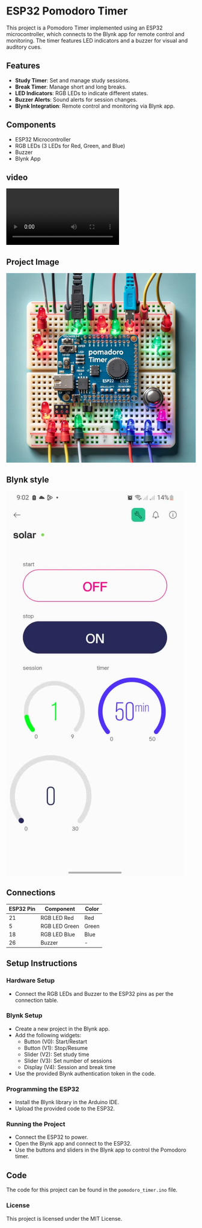 # ESP32 Pomodoro Timer

This project is a Pomodoro Timer implemented using an ESP32 microcontroller, which connects to the Blynk app for remote control and monitoring. The timer features LED indicators and a buzzer for visual and auditory cues.

## Features

- **Study Timer**: Set and manage study sessions.
- **Break Timer**: Manage short and long breaks.
- **LED Indicators**: RGB LEDs to indicate different states.
- **Buzzer Alerts**: Sound alerts for session changes.
- **Blynk Integration**: Remote control and monitoring via Blynk app.

## Components

- ESP32 Microcontroller
- RGB LEDs (3 LEDs for Red, Green, and Blue)
- Buzzer
- Blynk App

## video

![video Diagram](video/video.mp4)

## Project Image
![Project Image](images/project_image.png)
## Blynk style
![blynk Image](images/blynk_style.png.jpg)

## Connections

| ESP32 Pin | Component      | Color  |
|-----------|----------------|--------|
| 21        | RGB LED Red    | Red    |
| 5         | RGB LED Green  | Green  |
| 18        | RGB LED Blue   | Blue   |
| 26        | Buzzer         | -      |

## Setup Instructions

### Hardware Setup

- Connect the RGB LEDs and Buzzer to the ESP32 pins as per the connection table.

### Blynk Setup

- Create a new project in the Blynk app.
- Add the following widgets:
  - Button (V0): Start/Restart
  - Button (V1): Stop/Resume
  - Slider (V2): Set study time
  - Slider (V3): Set number of sessions
  - Display (V4): Session and break time
- Use the provided Blynk authentication token in the code.

### Programming the ESP32

- Install the Blynk library in the Arduino IDE.
- Upload the provided code to the ESP32.

### Running the Project

- Connect the ESP32 to power.
- Open the Blynk app and connect to the ESP32.
- Use the buttons and sliders in the Blynk app to control the Pomodoro timer.

## Code

The code for this project can be found in the `pomodoro_timer.ino` file.

### License

This project is licensed under the MIT License.

